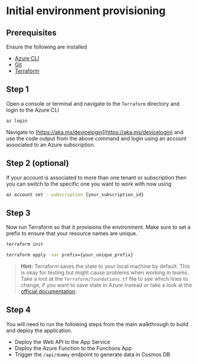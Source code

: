 # Initial environment provisioning

## Prerequisites

Ensure the following are installed

- [Azure CLI](https://docs.microsoft.com/en-us/cli/azure/install-azure-cli?view=azure-cli-latest)
- [Git](https://git-scm.com/downloads)
- [Terraform](https://www.terraform.io/intro/getting-started/install.html)

## Step 1

Open a console or terminal and navigate to the `Terraform` directory and login to the Azure CLI

```bash
az login
```

Navigate to [https://aka.ms/devicelogin](https://aka.ms/devicelogin) and use the code output from the above command and login using an account associated to an Azure subscription.

## Step 2 (optional)

If your account is associated to more than one tenant or subscription then you can switch to the specific one you want to work with now using

```bash
az account set --subscription {your_subscription_id}
```

## Step 3

Now run Terraform so that it provisions the environment. Make sure to set a prefix to ensure that your resource names are unique.

```bash
terraform init

terraform apply -var prefix={your_unique_prefix}
```

> **Hint:** Terraform saves the state to your local machine by default. This is okay for testing but might cause problems when working in teams. Take a loot at the `Terraform/foundations.tf` file to see which lines to change, if you want to save state in Azure instead or take a look at the [official documentation](https://docs.microsoft.com/en-us/azure/terraform/terraform-backend).

## Step 4

You will need to run the following steps from the main walkthrough to build and deploy the application.

- Deploy the Web API to the App Service
- Deploy the Azure Function to the Functions App
- Trigger the `/api/dummy` endpoint to generate data in Cosmos DB
